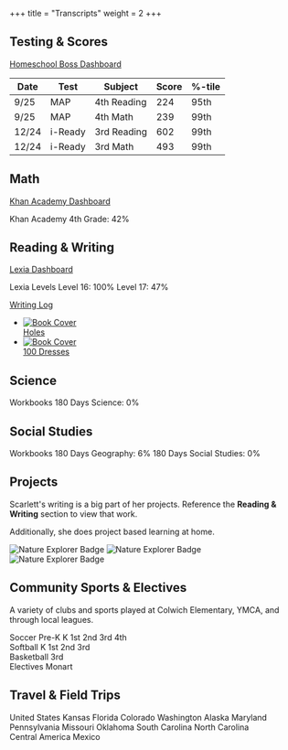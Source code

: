 
+++
title = "Transcripts"
weight = 2
+++

## Testing & Scores

[Homeschool Boss Dashboard](https://app.homeschoolboss.com/map-testing)

| Date     | Test    | Subject | Score | %-tile |
|----------|---------|---------|-------|--------|
| 9/25  | MAP     | 4th Reading | 224   | 95th    |
| 9/25  | MAP     | 4th Math    | 239   | 99th    |
| 12/24 | i-Ready | 3rd Reading | 602   | 99th   |
| 12/24 | i-Ready | 3rd Math    | 493   | 99th   |


## Math

[Khan Academy Dashboard](https://www.khanacademy.org/parent/activity-report)

<div class="pills">
    <span class="category">Khan Academy</span>
    <span style="--progress: 42%">4th Grade: 42%</span>
</div>

## Reading & Writing

[Lexia Dashboard](https://www.mylexia.com/mylexiaweb/app/index.html#/12443/reading/classes/22176428/core5)

<div class="pills">
    <span class="category">Lexia Levels</span>
    <span style="--progress: 100%">Level 16: 100%</span>
    <span style="--progress: 47%">Level 17: 47%</span>
</div>

[Writing Log](/patterns/writing/)

<ul class="book-list">
    <li class="book-container">
        <a href="/writing/holes">
            <div class="book">
                <div class="book-spine"></div>
                <div class="book-cover">
                    <img src="/images/books/holes.jpg" alt="Book Cover">
                    <div class="book-title">Holes</div>
                </div>
            </div>
        </a>
    </li>
    <li class="book-container">
        <a href="/writing/holes">
            <div class="book">
                <div class="book-spine"></div>
                <div class="book-cover">
                    <img src="/images/books/100dresses.jpg" alt="Book Cover">
                    <div class="book-title">100 Dresses</div>
                </div>
            </div>
        </a>
    </li>
</ul>

## Science

<div class="pills">
    <span class="category">Workbooks</span>
    <span style="--progress: 0%">180 Days Science: 0%</span>
</div>

## Social Studies

<div class="pills">
    <span class="category">Workbooks</span>
    <span style="--progress: 6%">180 Days Geography: 6%</span>
    <span style="--progress: 0%">180 Days Social Studies: 0%</span>
</div>

## Projects

Scarlett's writing is a big part of her projects. Reference the **Reading & Writing** section to view that work.

Additionally, she does project based learning at home.

<img src="/images/hero/5krace.jpg" class="girl-scout-badge" alt="Nature Explorer Badge" title="5k Adventure">
<img src="/images/hero/animals.jpg" class="girl-scout-badge" alt="Nature Explorer Badge" title="World Animals">
<img src="/images/hero/cookies.jpg" class="girl-scout-badge" alt="Nature Explorer Badge" title="Egg Free Baking">

## Community Sports & Electives

A variety of clubs and sports played at Colwich Elementary, YMCA, and through local leagues.

<div class="pills">
    <span class="category">Soccer</span>
    <span>Pre-K</span>
    <span>K</span>
    <span>1st</span>
    <span>2nd</span>
    <span>3rd</span>
    <span>4th</span>
</div>

<div class="pills">
    <span class="category">Softball</span>
    <span>K</span>
    <span>1st</span>
    <span>2nd</span>
    <span>3rd</span>
</div>

<div class="pills">
    <span class="category">Basketball</span>
    <span>3rd</span>
</div>

<div class="pills">
    <span class="category">Electives</span>
    <span>Monart</span>
</div>

## Travel & Field Trips

<div id="map"></div>

<div class="pills">
    <span class="category">United States</span>
    <span>Kansas</span>
    <span>Florida</span>
    <span>Colorado</span>
    <span>Washington</span>
    <span>Alaska</span>
    <span>Maryland</span>
    <span>Pennsylvania</span>
    <span>Missouri</span>
    <span>Oklahoma</span>
    <span>South Carolina</span>
    <span>North Carolina</span>
</div>

<div class="pills">
    <span class="category">Central America</span>
    <span>Mexico</span>
</div>
